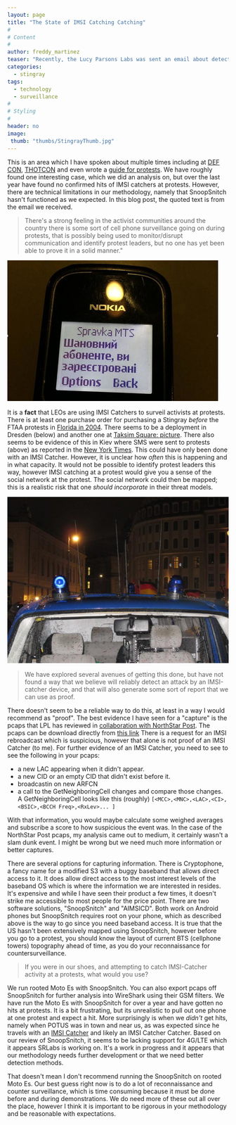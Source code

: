 ```yaml
---
layout: page
title: "The State of IMSI Catching Catching"
#
# Content
#
author: freddy_martinez
teaser: "Recently, the Lucy Parsons Labs was sent an email about detecting IMSI catchers at protests. We hope to explain our current state of detecting IMSI Catchers based on our experiences in the last year."
categories:
  - stingray
tags:
  - technology
  - surveillance
#
# Styling
#
header: no
image:
 thumb: "thumbs/StingrayThumb.jpg"
---
```


This is an area which I have spoken about multiple times including at [DEF CON](https://www.youtube.com/embed/JyTb5mJOYL), [THOTCON](https://github.com/freddymartinez9/securitytalks/tree/master/Thotcon) and even wrote a [guide for protests](https://github.com/freddymartinez9/securitytalks/blob/master/IMSICatchersForActivists.md). We have roughly found one interesting case, which we did an analysis on, but over the last year have found no confirmed hits of IMSI catchers at protests. However, there are technical limitations in our methodology, namely that SnoopSnitch hasn't functioned as we expected. In this blog post, the quoted text is from the email we received. 


> There's a strong feeling in the activist communities around the country there is some sort of cell phone surveillance going on during protests, that is possibly being used to monitor/disrupt communication and identify protest leaders, but no one has yet been able to prove it in a solid manner."

![Kiev](/images/blogimages/Kiev.jpg)

It is a **fact** that LEOs are using IMSI Catchers to surveil activists at protests. There is at least one purchase order for purchasing a Stingray _before_ the FTAA protests in [Florida in 2004](http://www.documentcloud.org/documents/2169898-miami-dade-police-stingray-purchase-to-target.html). There seems to be a deployment in Dresden (below) and another one at [Taksim Square: ](https://gitlab.com/Hounge/Android-IMSI-Catcher-Detector) [picture](http://i43.tinypic.com/2i9i0kk.jpg). There also seems to be evidence of this in Kiev where SMS were sent to protests (above) as reported in the [New York Times](http://thelede.blogs.nytimes.com//2014/01/22/ominous-text-message-sent-to-protesters-in-kiev-sends-chills-around-the-internet/).  This could have only been done with an IMSI Catcher. However, it is unclear how _often_ this is happening and in what capacity. It would not be possible to identify protest leaders this way, however IMSI catching at a protest would give you a sense of the social network at the protest. The social network could then be mapped; this is a realistic risk that one _should incorporate_ in their threat models. 

![Dresden](/images/blogimages/DresdenIMSICatcher.jpg)

> We have explored several avenues of getting this done, but have not found a way that we believe will reliably detect an attack by an IMSI-catcher device, and that will also generate some sort of report that we can use as proof.

There doesn't seem to be a reliable way to do this, at least in a way I would recommend as "proof". The best evidence I have seen for a "capture" is the pcaps that LPL has reviewed in [collaboration with NorthStar Post](http://nstarpost.com/17486/159855/a/cellphone-surveillance-used-on-black-lives-matter-protesters-at-fourth-precinct). The pcaps can be download directly from [this link](https://s3.amazonaws.com/nstarpost-public/imsicatcher-minn/snoopsnitch_2015-11-25_21-39-25UTC.pcap) There is a request for an IMSI rebroadcast which is suspicious, however that alone is not proof of an IMSI Catcher (to me). For further evidence of an IMSI Catcher, you need to see to see the following in your pcaps: 

 * a new LAC appearing when it didn't appear.
 * a new CID or an empty CID that didn't exist before it.
 * broadcastin on new ARFCN
 * a call to the GetNeighboringCell changes and compare those changes. A GetNeighboringCell looks like this (roughly) ```[<MCC>,<MNC>,<LAC>,<CI>,<BSIC>,<BCCH Freq>,<RxLev>... ]```

With that information, you would maybe calculate some weighed averages and subscribe a score to how suspicious the event was.  In the case of the NorthStar Post pcaps, my analysis came out to medium, it certainly wasn't a slam dunk event. I might be wrong but we need much more information or better captures. 

There are several options for capturing information. There is Cryptophone, a fancy name for a modified S3 with a buggy baseband that allows direct access to it. It does allow direct access to the most interest levels of the baseband OS which is where the information we are interested in resides. It's expensive and while I have seen their product a few times, it doesn't strike me accessible to most people for the price point.  There are two software solutions, "SnoopSnitch" and "AIMSICD". Both work on Android phones but SnoopSnitch requires root on your phone, which as described above is the way to go since you need baseband access. It is true that the US hasn't been extensively mapped using SnoopSnitch, however before you go to a protest, you should know the layout of current BTS (cellphone towers) topography ahead of time, as you do your reconnaissance for countersurveillance. 

> If you were in our shoes, and attempting to catch IMSI-Catcher activity at a protests, what would you use?

We run rooted Moto Es with SnoopSnitch. You can also export pcaps off SnoopSnitch for further analysis into WireShark using their GSM filters. We have run the Moto Es with SnoopSnitch for over a year and have gotten no hits at protests. It is a bit frustrating, but its unrealistic to pull out one phone at one protest and expect a hit. More surprisingly is when we _didn't_ get hits, namely when POTUS was in town and near us, as was expected since he travels with an [IMSI Catcher](https://twitter.com/csoghoian/status/613110943514374146) and likely an IMSI Catcher Catcher. Based on our review of SnoopSnitch, it seems to be lacking support for 4G/LTE which it appears SRLabs is working on. It's a work in progress and it appears that our methodology needs further development or that we need better detection methods.  

That doesn't mean I don't recommend running the SnoopSnitch on rooted Moto Es. Our best guess right now is to do a lot of reconnaissance and counter surveillance, which is time consuming because it must be done before and during demonstrations. We do need more of these out all over the place, however I think it is important to be rigorous in your methodology and be reasonable with expectations.  

